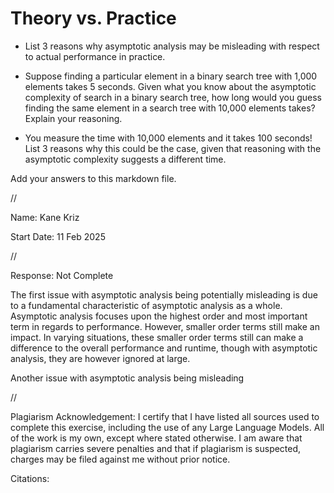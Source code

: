 # Theory vs. Practice

- List 3 reasons why asymptotic analysis may be misleading with respect to
  actual performance in practice.

- Suppose finding a particular element in a binary search tree with 1,000
  elements takes 5 seconds. Given what you know about the asymptotic complexity
  of search in a binary search tree, how long would you guess finding the same
  element in a search tree with 10,000 elements takes? Explain your reasoning.

- You measure the time with 10,000 elements and it takes 100 seconds! List 3
  reasons why this could be the case, given that reasoning with the asymptotic
  complexity suggests a different time.

Add your answers to this markdown file.


//

Name: Kane Kriz

Start Date: 11 Feb 2025

//

Response: Not Complete

The first issue with asymptotic analysis being potentially misleading is due to a fundamental characteristic of asymptotic analysis as a whole.
Asymptotic analysis focuses upon the highest order and most important term in regards to performance. 
However, smaller order terms still make an impact. In varying situations, these smaller order terms still can make a difference to the overall performance and runtime,
though with asymptotic analysis, they are however ignored at large.

Another issue with asymptotic analysis being misleading

//

Plagiarism Acknowledgement: I certify that I have listed all sources used to complete this exercise, including the use of any Large Language Models. All of the work is my own, except where stated otherwise. I am aware that plagiarism carries severe penalties and that if plagiarism is suspected, charges may be filed against me without prior notice.

Citations:
